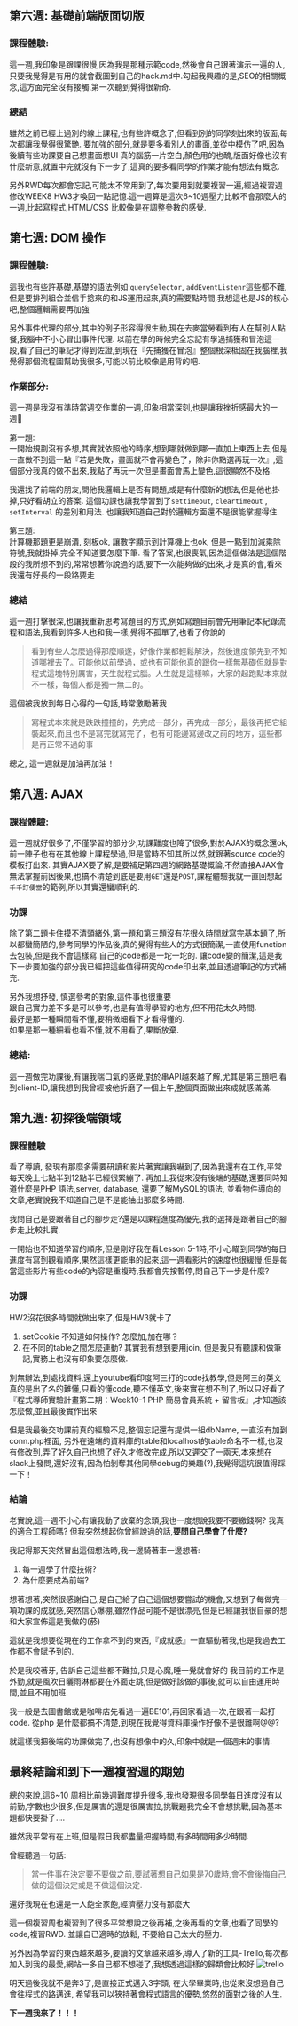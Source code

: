 ## 第六週: 基礎前端版面切版

###  課程體驗:
這一週,我印象是跟課很慢,因為我是那種示範code,然後會自己跟著演示一遍的人,只要我覺得是有用的就會截圖到自己的hack.md中.勾起我興趣的是,SEO的相關概念,這方面完全沒有接觸,第一次聽到覺得很新奇.

### 總結
雖然之前已經上過別的線上課程,也有些許概念了,但看到別的同學刻出來的版面,每次都讓我覺得很驚艷.
要加強的部分,就是要多看別人的畫面,並從中模仿了吧,因為後續有些功課要自己想畫面想UI
真的腦筋一片空白,顏色用的也醜,版面好像也沒有什麼新意,就置中完就沒有下一步了,這真的要多看同學的作業才能有想法有概念.

另外RWD每次都會忘記,可能太不常用到了,每次要用到就要複習一遍,經過複習週修改WEEK8 HW3才喚回一點記憶.這一週算是這次6~10週壓力比較不會那麼大的一週,比起寫程式,HTML/CSS 比較像是在調整參數的感覺.

## 第七週: DOM 操作

### 課程體驗:
這我也有些許基礎,基礎的語法例如:`querySelector`, `addEventListenr`這些都不難,但是要排列組合並信手捻來的和JS運用起來,真的需要點時間,我想這也是JS的核心吧,整個邏輯需要再加強

另外事件代理的部分,其中的例子形容得很生動,現在去麥當勞看到有人在幫別人點餐,我腦中不小心冒出事件代理. 
以前在學的時候完全忘記有學過捕獲和冒泡這一段,看了自己的筆記才得到佐證,到現在『先捕獲在冒泡』整個根深柢固在我腦裡,我覺得那個流程圖幫助我很多,可能以前比較像是用背的吧. 


### 作業部分:
這一週是我沒有準時當週交作業的一週,印象相當深刻,也是讓我挫折感最大的一週

第一題:  
一開始規劃沒有多想,其實就依照他的時序,想到哪就做到哪一直加上東西上去,但是一直做不到這一點『若是失敗，畫面就不會再變色了，除非你點選再玩一次』,這個部分我真的做不出來,我點了再玩一次但是畫面會馬上變色,這很顯然不及格. 

我還找了前端的朋友,問他我邏輯上是否有問題,或是有什麼新的想法,但是他也掛掉,只好看胡立的答案.
這個功課也讓我學習到了`settimeout`, `cleartimeout` , `setInterval` 的差別和用法.
也讓我知道自己對於邏輯方面還不是很能掌握得住.

第三題:  
計算機那題更是崩潰, 刻板ok, 讓數字顯示到計算機上也ok, 但是一點到加減乘除符號,我就掛掉,完全不知道要怎麼下筆. 
看了答案,也很喪氣,因為這個做法是這個階段的我所想不到的,常常想著你說過的話,要下一次能夠做的出來,才是真的會,看來我還有好長的一段路要走

### 總結
這一週打擊很深,也讓我重新思考寫題目的方式,例如寫題目前會先用筆記本紀錄流程和語法,我看到許多人也和我一樣,覺得不孤單了,也看了你說的

> 看到有些人怎麼過得那麼順遂，好像作業都輕鬆解決，然後進度領先到不知道哪裡去了。可能他以前學過，或也有可能他真的跟你一樣無基礎但就是對程式這塊特別厲害，天生就程式腦。人生就是這樣嘛，大家的起跑點本來就不一樣，每個人都是獨一無二的。`

這個被我放到每日心得的一句話,時常激勵著我
> 寫程式本來就是跌跌撞撞的，先完成一部分，再完成一部分，最後再把它組裝起來,而且也不是寫完就寫完了，也有可能邊寫邊改之前的地方，這些都是再正常不過的事

總之, 這一週就是加油再加油！

## 第八週: AJAX

### 課程體驗:
這一週就好很多了,不僅學習的部分少,功課難度也降了很多,對於AJAX的概念還ok,前一陣子也有在其他線上課程學過,但是當時不知其所以然,就跟著source code的模板打出來. 其實AJAX要了解,是要補足第四週的網路基礎概論,不然直接AJAX會無法掌握前因後果,也搞不清楚到底是要用`GET`還是`POST`,課程體驗我就一直回想起`千千訂便當`的範例,所以其實還蠻順利的. 

### 功課
除了第二題卡住摸不清頭緒外,第一題和第三題沒有花很久時間就寫完基本題了,所以都蠻簡陋的,參考同學的作品後,真的覺得有些人的方式很簡潔,一直使用function去包裝,但是我不會這樣寫.自己的code都是一坨一坨的. 讓code變的簡潔,這是我下一步要加強的部分我已經把這些值得研究的code印出來,並且透過筆記的方式補充.  

另外我想抒發, 慎選參考的對象,這件事也很重要  
跟自己實力差不多是可以參考,也是有值得學習的地方,但不用花太久時間.  
最好是那一種瞬間看不懂,要稍微細看下才看得懂的.  
如果是那一種細看也看不懂,就不用看了,果斷放棄.  

### 總結:
這一週做完功課後,有讓我喘口氣的感覺,對於串API越來越了解,尤其是第三題吧,看到client-ID,讓我想到我曾經被他折磨了一個上午,整個頁面做出來成就感滿滿. 

## 第九週: 初探後端領域

### 課程體驗
看了導讀, 發現有那麼多需要研讀和影片著實讓我嚇到了,因為我還有在工作,平常每天晚上七點半到12點半已經很緊繃了.
再加上我從來沒有後端的基礎,還要同時知道什麼是PHP 語法,server, database, 還要了解MySQL的語法, 並看物件導向的文章,老實說我不知道自己是不是能抽出那麼多時間. 

我問自己是要跟著自己的腳步走?還是以課程進度為優先,我的選擇是跟著自己的腳步走,比較扎實.

一開始也不知道學習的順序,但是剛好我在看Lesson 5-1時,不小心瞄到同學的每日進度有寫到觀看順序,果然這樣更能串的起來,這一週看影片的速度也很緩慢,但是每當這些影片有些code的內容是重複時,我都會先按暫停,問自己下一步是什麼?

### 功課
HW2沒花很多時間就做出來了,但是HW3就卡了

1. setCookie 不知道如何操作? 怎麼加,加在哪？
2. 在不同的table之間怎麼連動? 其實我有想到要用join, 但是我只有聽課和做筆記,實務上也沒有印象要怎麼做.

別無辦法,到處找資料,還上youtube看印度阿三打的code找教學,但是阿三的英文真的是出了名的難懂,只看的懂code,聽不懂英文,後來實在想不到了,所以只好看了『程式導師實驗計畫第二期：Week10-1 PHP 簡易會員系統 + 留言板』,才知道該怎麼做,並且最後實作出來

但是我最後交功課前真的經驗不足,整個忘記還有提供一組dbName, 一直沒有加到conn.php裡面, 另外在遠端的資料庫的table和localhost的table命名不一樣,也沒有修改到,弄了好久自己也想了好久才修改完成,所以又遲交了一兩天,本來想在slack上發問,還好沒有,因為怕剝奪其他同學debug的樂趣(?),我覺得這坑很值得踩一下！

### 結論
老實說,這一週不小心有讓我動了放棄的念頭,我也一度想說我要不要繳錢啊?
我真的適合工程師嗎? 但我突然想起你曾經說過的話,**要問自己學會了什麼?**

我記得那天突然冒出這個想法時,我一邊騎著車一邊想著:
1. 每一週學了什麼技術?
2. 為什麼要成為前端?

想著想著,突然很感謝自己,是自己給了自己這個想要嘗試的機會,又想到了每做完一項功課的成就感,突然信心爆棚,雖然作品可能不是很漂亮,但是已經讓我很自豪的想和大家宣佈這是我做的(菸)

這就是我想要從現在的工作拿不到的東西,『成就感』一直驅動著我,也是我過去工作都不會賦予到的. 

於是我咬著牙, 告訴自己這些都不難拉,只是心魔,睡一覺就會好的
我目前的工作是外勤,就是風吹日曬雨淋都要在外面走跳,但是做好該做的事後,就可以自由運用時間,並且不用加班.

我一般是去圖書館或是咖啡店先看過一遍BE101,再回家看過一次,在跟著一起打code. 
從php 是什麼都搞不清楚,到現在我覺得資料庫操作好像不是很難啊@@?

就這樣我把後端的功課做完了,也沒有想像中的久,印象中就是一個週末的事情.

## 最終結論和到下一週複習週的期勉

總的來說,這6~10 周相比前幾週難度提升很多,我也發現很多同學每日進度沒有以前勤,字數也少很多,但是厲害的還是很厲害拉,挑戰題我完全不會想挑戰,因為基本題都快要掛了....

雖然我平常有在上班,但是假日我都盡量把握時間,有多時間用多少時間. 

曾經聽過一句話:
> 當一件事在決定要不要做之前,要試著想自己如果是70歲時,會不會後悔自己做的這個決定或是不做這個決定. 

還好我現在也還是一人飽全家飽,經濟壓力沒有那麼大

這一個複習周也複習到了很多平常想說之後再補,之後再看的文章,也看了同學的code,複習RWD. 
並讓自已適時的放鬆, 不要給自己太大的壓力.

另外因為學習的東西越來越多,要讀的文章越來越多,導入了新的工具-Trello,每次都加入到我的最愛,網站一多自己都不想碰了,我想透過這樣的歸類會比較好
![trello](./trello.png)

明天過後我就不是奔3了,是直接正式邁入3字頭, 在大學畢業時,也從來沒想過自己會往程式的路邁進, 希望我可以狹持著會程式語言的優勢,悠然的面對之後的人生. 

**下一週我來了！！！**